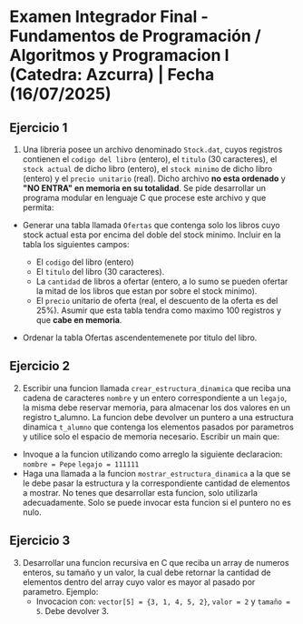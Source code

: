 # Examen Integrador Final - Fundamentos de Programación / Algoritmos y Programacion I (Catedra: Azcurra) | Fecha (16/07/2025)

## Ejercicio 1

1. Una libreria posee un archivo denominado `Stock.dat`, cuyos registros contienen el `codigo del libro` (entero), el `titulo` (30 caracteres), el `stock actual` de dicho libro (entero), el `stock minimo` de dicho libro (entero) y el `precio unitario` (real). Dicho archivo **no esta ordenado** y **"NO ENTRA" en memoria en su totalidad**.
Se pide desarrollar un programa modular en lenguaje C que procese este archivo y que permita:

- Generar una tabla llamada `Ofertas` que contenga solo los libros cuyo stock actual esta por encima del doble del stock minimo. Incluir en la tabla los siguientes campos:

  - El `codigo` del libro (entero)
  - El `titulo` del libro (30 caracteres).
  - La `cantidad` de libros a ofertar (entero, a lo sumo se pueden ofertar la mitad de los libros que estan por sobre el stock minimo).
  - El `precio` unitario de oferta (real, el descuento de la oferta es del 25%).
Asumir que esta tabla tendra como maximo 100 registros y que **cabe en memoria**.

- Ordenar la tabla Ofertas ascendentemenete por titulo del libro.

## Ejercicio 2

2. Escribir una funcion llamada `crear_estructura_dinamica` que reciba una cadena de caracteres `nombre` y un entero correspondiente a un `legajo`, la misma debe reservar memoria, para almacenar los dos valores en un registro t_alumno. La funcion debe devolver un puntero a una estructura dinamica `t_alumno` que contenga los elementos pasados por parametros y utilice solo el espacio de memoria necesario.
Escribir un main que:

- Invoque a la funcion utilizando como arreglo la siguiente declaracion:
    `nombre = Pepe`
    `legajo = 111111`
- Haga una llamada a la funcion `mostrar_estructura_dinamica` a la que se le debe pasar la estructura y la correspondiente cantidad de elementos a mostrar. No tenes que desarrollar esta funcion, solo utilizarla adecuadamente. Solo se puede invocar esta funcion si el puntero no es nulo.

## Ejercicio 3

3. Desarrollar una funcion recursiva en C que reciba un array de numeros enteros, su tamaño y un valor, la cual debe retornar la cantidad de elementos dentro del array cuyo valor es mayor al pasado por parametro.
Ejemplo:
    - Invocacion con:
    `vector[5] = {3, 1, 4, 5, 2}`, `valor = 2` y `tamaño = 5`. Debe devolver 3.
